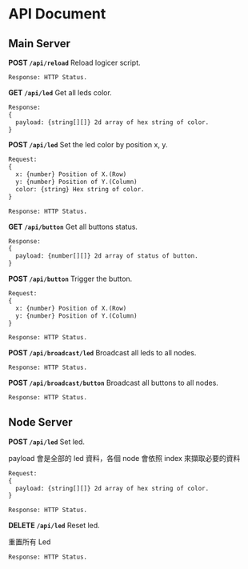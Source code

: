 # API Document

## Main Server

**POST `/api/reload`** Reload logicer script.

```latex
Response: HTTP Status.
```

**GET `/api/led`** Get all leds color.

```latex
Response:
{
  payload: {string[][]} 2d array of hex string of color.
}
```

**POST `/api/led`** Set the led color by position x, y.

```latex
Request:
{
  x: {number} Position of X.(Row)
  y: {number} Position of Y.(Column)
  color: {string} Hex string of color.
}

Response: HTTP Status.
```

**GET `/api/button`** Get all buttons status.

```latex
Response:
{
  payload: {number[][]} 2d array of status of button.
}
```

**POST `/api/button`** Trigger the button.

```latex
Request:
{
  x: {number} Position of X.(Row)
  y: {number} Position of Y.(Column)
}

Response: HTTP Status.
```

**POST `/api/broadcast/led`** Broadcast all leds to all nodes.

```latex
Response: HTTP Status.
```

**POST `/api/broadcast/button`** Broadcast all buttons to all nodes.

```latex
Response: HTTP Status.
```

## Node Server

**POST `/api/led`** Set led.

payload 會是全部的 led 資料，各個 node 會依照 index 來擷取必要的資料

```latex
Request:
{
  payload: {string[][]} 2d array of hex string of color.
}

Response: HTTP Status.
```

**DELETE `/api/led`** Reset led.

重置所有 Led

```latex
Response: HTTP Status.
```